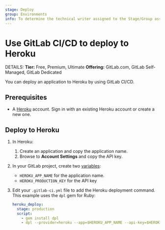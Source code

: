 ```yaml
---
stage: Deploy
group: Environments
info: To determine the technical writer assigned to the Stage/Group associated with this page, see https://handbook.gitlab.com/handbook/product/ux/technical-writing/#assignments
---
```


# Use GitLab CI/CD to deploy to Heroku

DETAILS:
**Tier:** Free, Premium, Ultimate
**Offering:** GitLab.com, GitLab Self-Managed, GitLab Dedicated

You can deploy an application to Heroku by using GitLab CI/CD.

## Prerequisites

- A [Heroku](https://id.heroku.com/login) account.
  Sign in with an existing Heroku account or create a new one.

## Deploy to Heroku

1. In Heroku:
   1. Create an application and copy the application name.
   1. Browse to **Account Settings** and copy the API key.
1. In your GitLab project, create two [variables](../variables/index.md):
   - `HEROKU_APP_NAME` for the application name.
   - `HEROKU_PRODUCTION_KEY` for the API key
1. Edit your `.gitlab-ci.yml` file to add the Heroku deployment command. This example uses the `dpl` gem for Ruby:

   ```yaml
   heroku_deploy:
     stage: production
     script:
       - gem install dpl
       - dpl --provider=heroku --app=$HEROKU_APP_NAME --api-key=$HEROKU_PRODUCTION_KEY
   ```
